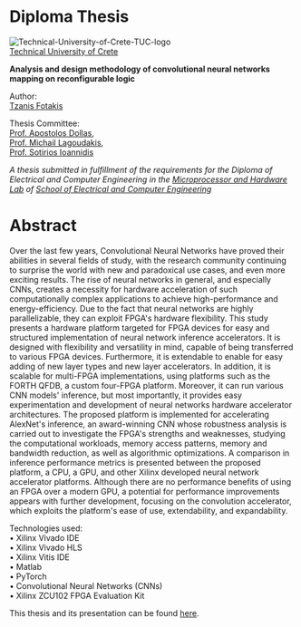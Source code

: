 # Diploma Thesis
![Technical-University-of-Crete-TUC-logo](https://raw.githubusercontent.com/TFotakis/Thesis/master/Projects/LaTeX/Images/TUC_logo.png)  
[Technical University of Crete][tucPage]

**Analysis and design methodology of convolutional neural networks mapping on reconfigurable logic**  

Author:  
[Tzanis Fotakis][tzanisPage]

Thesis Committee:  
[Prof. Apostolos Dollas][dollasPage],  
[Prof. Michail Lagoudakis][lagoudakisPage],  
[Prof. Sotirios Ioannidis][ioannidisPage]

*A thesis submitted in fulfillment of the requirements for the Diploma of Electrical and Computer Engineering in the [Microprocessor and Hardware Lab][mhlPage] of [School of Electrical and Computer Engineering][ecePage]*

<!-- Todo: Add Date Here -->
# Abstract
Over the last few years, Convolutional Neural Networks have proved their abilities in several fields of study, with the research community continuing to surprise the world with new and paradoxical use cases, and even more exciting results. The rise of neural networks in general, and especially CNNs, creates a necessity for hardware acceleration of such computationally complex applications to achieve high-performance and energy-efficiency. Due to the fact that neural networks are highly parallelizable, they can exploit FPGA's hardware flexibility. This study presents a hardware platform targeted for FPGA devices for easy and structured implementation of neural network inference accelerators. It is designed with flexibility and versatility in mind, capable of being transferred to various FPGA devices. Furthermore, it is extendable to enable for easy adding of new layer types and new layer accelerators. In addition, it is scalable for multi-FPGA implementations, using platforms such as the FORTH QFDB, a custom four-FPGA platform. Moreover, it can run various CNN models' inference, but most importantly, it provides easy experimentation and development of neural networks hardware accelerator architectures. The proposed platform is implemented for accelerating AlexNet's inference, an award-winning CNN whose robustness analysis is carried out to investigate the FPGA's strengths and weaknesses, studying the computational workloads, memory access patterns, memory and bandwidth reduction, as well as algorithmic optimizations. A comparison in inference performance metrics is presented between the proposed platform, a CPU, a GPU, and other Xilinx developed neural network accelerator platforms. Although there are no performance benefits of using an FPGA over a modern GPU, a potential for performance improvements appears with further development, focusing on the convolution accelerator, which exploits the platform's ease of use, extendability, and expandability.


Technologies used:  
• Xilinx Vivado IDE  
• Xilinx Vivado HLS  
• Xilinx Vitis IDE  
• Matlab  
• PyTorch  
• Convolutional Neural Networks (CNNs)  
• Xilinx ZCU102 FPGA Evaluation Kit  

This thesis and its presentation can be found [here](https://dias.library.tuc.gr/view/86843).

<!-- Reference links -->
[dollasPage]: https://www.ece.tuc.gr/index.php?id=4531&tx_tuclabspersonnel_list%5Bperson%5D=289&tx_tuclabspersonnel_list%5Baction%5D=person&tx_tuclabspersonnel_list%5Bcontroller%5D=List
[lagoudakisPage]: https://www.ece.tuc.gr/index.php?id=4531&tx_tuclabspersonnel_list%5Bperson%5D=313&tx_tuclabspersonnel_list%5Baction%5D=person&tx_tuclabspersonnel_list%5Bcontroller%5D=List
[ioannidisPage]:https://www.tuc.gr/index.php?id=5639&L=612%27A%3D0&tx_tuclabspersonnel_pi3%5Bpersonid%5D=707
[tzanisPage]: https://www.linkedin.com/in/fotakistzanis/
[tucPage]: https://www.tuc.gr
[ecePage]: https://www.ece.tuc.gr/
[mhlPage]: https://www.mhl.tuc.gr/
